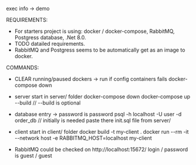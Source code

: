 exec info -> demo

REQUIREMENTS:
- For starters project is using: docker / docker-compose, RabbitMQ, Postgress database, .Net 8.0.
- TODO datailed requirements.
- RabbitMQ and Postgress seems to be automatically get as an image to docker.

COMMANDS:
- CLEAR running/paused dockers -> run if config containers fails
docker-compose down

- server start in server/ folder
docker-compose down
docker-compose up --build
// --build is optional

- database entry -> password is password
psql -h localhost -U user -d order_db
// initially is needed paste there init.sql file from server/

- client start in client/ folder
docker build -t my-client .
docker run --rm -it --network host -e RABBITMQ_HOST=localhost my-client

- RabbitMQ could be checked on http://localhost:15672/
login / password is guest / guest

